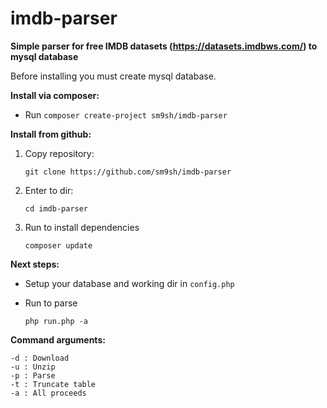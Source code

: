# imdb-parser
**Simple parser for free IMDB datasets (https://datasets.imdbws.com/) to mysql database**

Before installing you must create mysql database.

**Install via composer:**

- Run `composer create-project sm9sh/imdb-parser`

**Install from github:**

1. Copy repository:

    `git clone https://github.com/sm9sh/imdb-parser`

2. Enter to dir:

    `cd imdb-parser`

3. Run to install dependencies

    `composer update`

**Next steps:**
- Setup your database and working dir in `config.php`

- Run to parse

    `php run.php -a`

**Command arguments:**

    -d : Download
    -u : Unzip
    -p : Parse
    -t : Truncate table
    -a : All proceeds